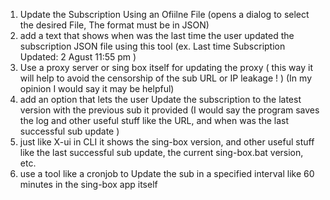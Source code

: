 1. Update the Subscription Using an Ofiilne File (opens a dialog to select the desired File, The format must be in JSON)
2. add a text that shows when was the last time the user updated the subscription JSON file using this tool (ex. Last time Subscription Updated: 2 Agust 11:55 pm )
3. Use a proxy server or sing box itself for updating the proxy ( this way it will help to avoid the censorship of the sub URL or IP leakage ! ) (In my opinion I would say it may be helpful)
4. add an option that lets the user Update the subscription to the latest version with the previous sub it provided (I would say the program saves the log and other useful stuff like the URL, and when was the last successful sub update )
5. just like X-ui in CLI it shows the sing-box version, and other useful stuff like the last successful sub update, the current sing-box.bat version, etc.
6. use a tool like a cronjob to Update the sub in a specified interval like 60 minutes in the sing-box app itself
